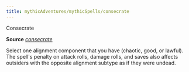 ```yaml
---
title: mythicAdventures/mythicSpells/consecrate
---
```

Consecrate

**Source** [_consecrate_](spells/consecrate#_consecrate)

Select one alignment component that you have (chaotic, good, or lawful). The spell's penalty on attack rolls, damage rolls, and saves also affects outsiders with the opposite alignment subtype as if they were undead.


